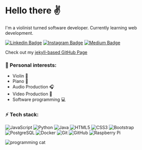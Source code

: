 # Hello there ✌️
I'm a violinist turned software developer. Currently learning web development.

[![Linkedin Badge](https://img.shields.io/badge/-antonroters-blue?style=flat-square&logo=Linkedin&logoColor=white&link=https://www.linkedin.com/in/antonroters/)](https://www.linkedin.com/in/antonroters/)
[![Instagram Badge](https://img.shields.io/badge/-toshymoshy-purple?style=flat-square&logo=instagram&logoColor=white&link=https://instagram.com/toshymoshy/)](https://instagram.com/toshymoshy)
[![Medium Badge](https://img.shields.io/badge/-@antonroters-03a57a?style=flat-square&labelColor=000000&logo=Medium&link=https://medium.com/@antonroters/)](https://medium.com/@antonroters)

Check out my [jekyll-based GitHub Page](https://snekhome.click)

### 💙 Personal interests:
- Violin 🎻
- Piano 🎹
- Audio Production 🎧
- Video Production 🎥
- Software programming 💻

### ⚡️ Tech stack:
![JavaScript](https://img.shields.io/badge/-JavaScript-black?style=flat-square&logo=javascript)
![Python](https://img.shields.io/badge/-Python-black?style=flat-square&logo=Python)
![Java](https://img.shields.io/badge/-java-E34A86?style=flat-square&logo=java)
![HTML5](https://img.shields.io/badge/-HTML5-E34F26?style=flat-square&logo=html5&logoColor=white)
![CSS3](https://img.shields.io/badge/-CSS3-1572B6?style=flat-square&logo=css3)
![Bootstrap](https://img.shields.io/badge/-Bootstrap-563D7C?style=flat-square&logo=bootstrap)
![PostgreSQL](https://img.shields.io/badge/-PostgreSQL-336791?style=flat-square&logo=postgresql)
![Docker](https://img.shields.io/badge/-Docker-black?style=flat-square&logo=docker)
![Git](https://img.shields.io/badge/-Git-black?style=flat-square&logo=git)
![GitHub](https://img.shields.io/badge/-GitHub-181717?style=flat-square&logo=github)
![Raspberry Pi](https://img.shields.io/badge/-Raspberry%20Pi-C51A4A?style=flat-square&logo=Raspberry-Pi)

![programming cat](https://media.tenor.com/5Lh6_-ENKZYAAAAd/dragonismgifs-dimden.gif)
